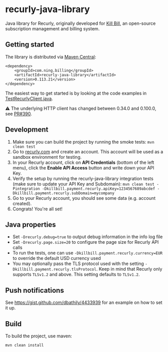 recurly-java-library
====================

Java library for Recurly, originally developed for [Kill Bill](http://killbill.io), an open-source subscription management and billing system.

Getting started
---------------

The library is distributed via [Maven Central](http://search.maven.org/#search%7Cga%7C1%7Cg%3A%22com.ning.billing%22%20AND%20a%3A%22recurly-java-library%22):

```
<dependency>
    <groupId>com.ning.billing</groupId>
    <artifactId>recurly-java-library</artifactId>
    <version>0.113.21</version>
</dependency>
```

The easiest way to get started is by looking at the code examples in [TestRecurlyClient.java](https://github.com/killbilling/recurly-java-library/blob/master/src/test/java/com/ning/billing/recurly/TestRecurlyClient.java).

:warning: The underlying HTTP client has changed between 0.34.0 and 0.100.0, see [PR#390](https://github.com/killbilling/recurly-java-library/pull/390).

Development
-----------

1. Make sure you can build the project by running the smoke tests: `mvn clean test`
2. Go to [recurly.com](http://recurly.com/) and create an account. This account will be used as a sandbox environment for testing.
3. In your Recurly account, click on **API Credentials** (bottom of the left menu), click the **Enable API Access** button and write down your API Key.
4. Verify the setup by running the recurly-java-library integration tests (make sure to update your API Key and Subdomain): `mvn clean test -Pintegration -Dkillbill.payment.recurly.apiKey=1234567689abcdef -Dkillbill.payment.recurly.subDomain=mycompany`
5. Go to your Recurly account, you should see some data (e.g. account created).
6. Congrats! You're all set!

Java properties
---------------

* Set `-Drecurly.debug=true` to output debug information in the info log file
* Set `-Drecurly.page.size=20` to configure the page size for Recurly API calls
* To run the tests, one can use `-Dkillbill.payment.recurly.currency=EUR` to override the default USD currency used
* You may optionally pass the TLS protocol used with the setting `-Dkillbill.payment.recurly.tlsProtocol`. Keep in mind that Recurly only supports `TLSv1.2` and above. This setting defaults to `TLSv1.2`.

Push notifications
------------------

See https://gist.github.com/dbathily/4433939 for an example on how to set it up.

Build
-----

To build the project, use maven:

    mvn clean install
